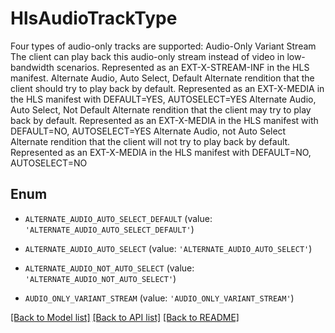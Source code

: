 # HlsAudioTrackType

Four types of audio-only tracks are supported: Audio-Only Variant Stream The client can play back this audio-only stream instead of video in low-bandwidth scenarios. Represented as an EXT-X-STREAM-INF in the HLS manifest. Alternate Audio, Auto Select, Default Alternate rendition that the client should try to play back by default. Represented as an EXT-X-MEDIA in the HLS manifest with DEFAULT=YES, AUTOSELECT=YES Alternate Audio, Auto Select, Not Default Alternate rendition that the client may try to play back by default. Represented as an EXT-X-MEDIA in the HLS manifest with DEFAULT=NO, AUTOSELECT=YES Alternate Audio, not Auto Select Alternate rendition that the client will not try to play back by default. Represented as an EXT-X-MEDIA in the HLS manifest with DEFAULT=NO, AUTOSELECT=NO

## Enum

* `ALTERNATE_AUDIO_AUTO_SELECT_DEFAULT` (value: `'ALTERNATE_AUDIO_AUTO_SELECT_DEFAULT'`)

* `ALTERNATE_AUDIO_AUTO_SELECT` (value: `'ALTERNATE_AUDIO_AUTO_SELECT'`)

* `ALTERNATE_AUDIO_NOT_AUTO_SELECT` (value: `'ALTERNATE_AUDIO_NOT_AUTO_SELECT'`)

* `AUDIO_ONLY_VARIANT_STREAM` (value: `'AUDIO_ONLY_VARIANT_STREAM'`)

[[Back to Model list]](../README.md#documentation-for-models) [[Back to API list]](../README.md#documentation-for-api-endpoints) [[Back to README]](../README.md)


